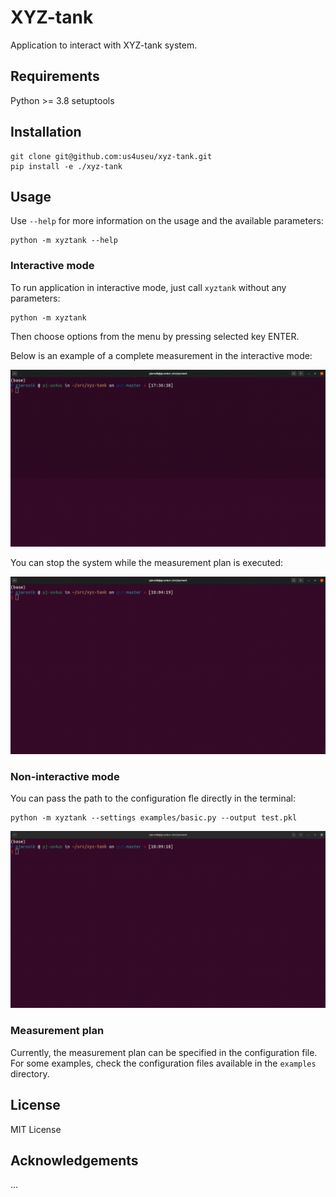 # XYZ-tank

Application to interact with XYZ-tank system.

## Requirements

Python >= 3.8
setuptools

## Installation

```
git clone git@github.com:us4useu/xyz-tank.git
pip install -e ./xyz-tank
```

## Usage

Use `--help` for more information on the usage and the available parameters:
```
python -m xyztank --help
```

### Interactive mode

To run application in interactive mode, just call `xyztank` without any parameters:
```
python -m xyztank
```

Then choose options from the menu by pressing selected key ENTER.

Below is an example of a complete measurement in the interactive mode:

![](docs/interactive-full.gif "Interactive mode: full.")

You can stop the system while the measurement plan is executed:

![](docs/interactive-interrupted.gif "Interactive mode: interrupted.")

### Non-interactive mode

You can pass the path to the configuration fle directly in the terminal:

```
python -m xyztank --settings examples/basic.py --output test.pkl
```

![](docs/non-interactive.gif "Interactive mode: interrupted.")

### Measurement plan

Currently, the measurement plan can be specified in the configuration file.
For some examples, check the configuration files available in the 
`examples` directory.

## License

MIT License

## Acknowledgements

...
